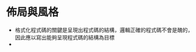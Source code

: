 # 佈局與風格
* 格式化程式碼的關鍵是呈現出程式碼的結構，邏輯正確的程式碼不會是醜的，因此應以寫出能夠呈現程式碼的結構為目標
* 
<!--stackedit_data:
eyJoaXN0b3J5IjpbLTExNDc1NDA2NzgsMTQ1MDUzNTgyNF19
-->